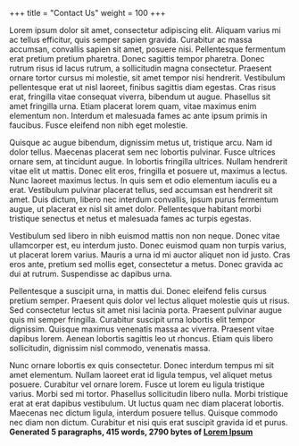 +++
title = "Contact Us"
weight = 100
+++

Lorem ipsum dolor sit amet, consectetur adipiscing elit. Aliquam varius mi ac tellus efficitur, quis semper sapien
gravida. Curabitur ac massa accumsan, convallis sapien sit amet, posuere nisi. Pellentesque fermentum erat pretium
pretium pharetra. Donec sagittis tempor pharetra. Donec rutrum risus id lacus rutrum, a sollicitudin magna consectetur.
Praesent ornare tortor cursus mi molestie, sit amet tempor nisi hendrerit. Vestibulum pellentesque erat ut nisl laoreet,
finibus sagittis diam egestas. Cras risus erat, fringilla vitae consequat viverra, bibendum ut augue. Phasellus sit amet
fringilla urna. Etiam placerat lorem quam, vitae maximus enim elementum non. Interdum et malesuada fames ac ante ipsum
primis in faucibus. Fusce eleifend non nibh eget molestie.

Quisque ac augue bibendum, dignissim metus ut, tristique arcu. Nam id dolor tellus. Maecenas placerat sem nec lobortis
pulvinar. Fusce ultrices ornare sem, at tincidunt augue. In lobortis fringilla ultrices. Nullam hendrerit vitae elit ut
mattis. Donec elit eros, fringilla et posuere ut, maximus a lectus. Nunc laoreet maximus lectus. In quis sem et odio
elementum iaculis eu a erat. Vestibulum pulvinar placerat tellus, sed accumsan est hendrerit sit amet. Duis dictum,
libero nec interdum convallis, ipsum purus fermentum augue, ut placerat ex nisl sit amet dolor. Pellentesque habitant
morbi tristique senectus et netus et malesuada fames ac turpis egestas.

Vestibulum sed libero in nibh euismod mattis non non neque. Donec vitae ullamcorper est, eu interdum justo. Donec
euismod quam non turpis varius, ut placerat lorem varius. Mauris a urna id mi auctor aliquet non id justo. Cras eros
ante, pretium sed mollis eget, consectetur a metus. Donec gravida ac dui at rutrum. Suspendisse ac dapibus urna.

Pellentesque a suscipit urna, in mattis dui. Donec eleifend felis cursus pretium semper. Praesent quis dolor vel lectus
aliquet molestie quis ut risus. Sed consectetur lectus sit amet nisi lacinia porta. Praesent pulvinar augue quis mi
semper fringilla. Curabitur suscipit urna lobortis elit tempor dignissim. Quisque maximus venenatis massa ac viverra.
Praesent vitae dapibus lorem. Aenean lobortis sagittis leo ut rhoncus. Etiam quis libero sollicitudin, dignissim nisl
commodo, venenatis massa.

Nunc ornare lobortis ex quis consectetur. Donec interdum tempus mi sit amet elementum. Nullam laoreet erat id ligula
tempus, vel aliquet metus posuere. Curabitur vel ornare lorem. Fusce ut lorem eu ligula tristique varius. Morbi sed mi
tortor. Phasellus sollicitudin libero nulla. Morbi tristique erat at erat dapibus vestibulum. Ut luctus quam nec diam
placerat lobortis. Maecenas nec dictum ligula, interdum posuere tellus. Quisque commodo nec diam non dictum. Curabitur
et nisi quis erat suscipit gravida id et purus.
**Generated 5 paragraphs, 415 words, 2790 bytes of [Lorem Ipsum](https://www.lipsum.com/)**